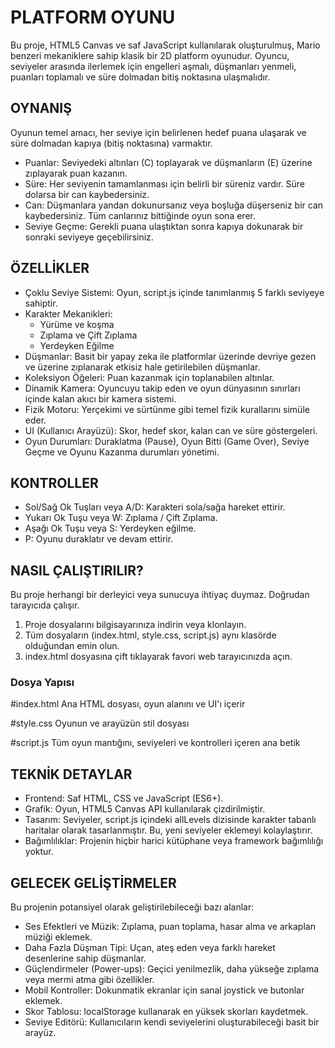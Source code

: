 PLATFORM OYUNU
=========================

Bu proje, HTML5 Canvas ve saf JavaScript kullanılarak oluşturulmuş, Mario benzeri mekaniklere sahip klasik bir 2D platform oyunudur. Oyuncu, seviyeler arasında ilerlemek için engelleri aşmalı, düşmanları yenmeli, puanları toplamalı ve süre dolmadan bitiş noktasına ulaşmalıdır.


OYNANIŞ
--------

Oyunun temel amacı, her seviye için belirlenen hedef puana ulaşarak ve süre dolmadan kapıya (bitiş noktasına) varmaktır.

- Puanlar: Seviyedeki altınları (C) toplayarak ve düşmanların (E) üzerine zıplayarak puan kazanın.
- Süre: Her seviyenin tamamlanması için belirli bir süreniz vardır. Süre dolarsa bir can kaybedersiniz.
- Can: Düşmanlara yandan dokunursanız veya boşluğa düşerseniz bir can kaybedersiniz. Tüm canlarınız bittiğinde oyun sona erer.
- Seviye Geçme: Gerekli puana ulaştıktan sonra kapıya dokunarak bir sonraki seviyeye geçebilirsiniz.


ÖZELLİKLER
-----------

- Çoklu Seviye Sistemi: Oyun, script.js içinde tanımlanmış 5 farklı seviyeye sahiptir.
- Karakter Mekanikleri:
  - Yürüme ve koşma
  - Zıplama ve Çift Zıplama
  - Yerdeyken Eğilme
- Düşmanlar: Basit bir yapay zeka ile platformlar üzerinde devriye gezen ve üzerine zıplanarak etkisiz hale getirilebilen düşmanlar.
- Koleksiyon Öğeleri: Puan kazanmak için toplanabilen altınlar.
- Dinamik Kamera: Oyuncuyu takip eden ve oyun dünyasının sınırları içinde kalan akıcı bir kamera sistemi.
- Fizik Motoru: Yerçekimi ve sürtünme gibi temel fizik kurallarını simüle eder.
- UI (Kullanıcı Arayüzü): Skor, hedef skor, kalan can ve süre göstergeleri.
- Oyun Durumları: Duraklatma (Pause), Oyun Bitti (Game Over), Seviye Geçme ve Oyunu Kazanma durumları yönetimi.


KONTROLLER
------------

- Sol/Sağ Ok Tuşları veya A/D: Karakteri sola/sağa hareket ettirir.
- Yukarı Ok Tuşu veya W: Zıplama / Çift Zıplama.
- Aşağı Ok Tuşu veya S: Yerdeyken eğilme.
- P: Oyunu duraklatır ve devam ettirir.


NASIL ÇALIŞTIRILIR?
-------------------

Bu proje herhangi bir derleyici veya sunucuya ihtiyaç duymaz. Doğrudan tarayıcıda çalışır.

1.  Proje dosyalarını bilgisayarınıza indirin veya klonlayın.
2.  Tüm dosyaların (index.html, style.css, script.js) aynı klasörde olduğundan emin olun.
3.  index.html dosyasına çift tıklayarak favori web tarayıcınızda açın.

### Dosya Yapısı

#index.html       Ana HTML dosyası, oyun alanını ve UI'ı içerir

#style.css        Oyunun ve arayüzün stil dosyası

#script.js        Tüm oyun mantığını, seviyeleri ve kontrolleri içeren ana betik


TEKNİK DETAYLAR
---------------

- Frontend: Saf HTML, CSS ve JavaScript (ES6+).
- Grafik: Oyun, HTML5 Canvas API kullanılarak çizdirilmiştir.
- Tasarım: Seviyeler, script.js içindeki allLevels dizisinde karakter tabanlı haritalar olarak tasarlanmıştır. Bu, yeni seviyeler eklemeyi kolaylaştırır.
- Bağımlılıklar: Projenin hiçbir harici kütüphane veya framework bağımlılığı yoktur.


GELECEK GELİŞTİRMELER
----------------------

Bu projenin potansiyel olarak geliştirilebileceği bazı alanlar:

- Ses Efektleri ve Müzik: Zıplama, puan toplama, hasar alma ve arkaplan müziği eklemek.
- Daha Fazla Düşman Tipi: Uçan, ateş eden veya farklı hareket desenlerine sahip düşmanlar.
- Güçlendirmeler (Power-ups): Geçici yenilmezlik, daha yükseğe zıplama veya mermi atma gibi özellikler.
- Mobil Kontroller: Dokunmatik ekranlar için sanal joystick ve butonlar eklemek.
- Skor Tablosu: localStorage kullanarak en yüksek skorları kaydetmek.
- Seviye Editörü: Kullanıcıların kendi seviyelerini oluşturabileceği basit bir arayüz.

